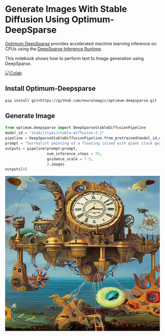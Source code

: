 # Generate Images With Stable Diffusion Using Optimum-DeepSparse
[Optimum DeepSparse](https://github.com/neuralmagic/optimum-deepsparse) provides accelerated machine learning inference on CPUs using the [DeepSparse Inference Runtime](https://github.com/neuralmagic/deepsparse). 

This notebook shows how to perform text to Image generation using DeepSparse.

[![Colab](https://colab.research.google.com/assets/colab-badge.svg)](https://colab.research.google.com/github/neuralmagic/notebooks/blob/main/notebooks/deepsparse-stable-diffusion/notebook.ipynb)

## Install Optimum-Deepsparse
```bash
pip install git+https://github.com/neuralmagic/optimum-deepsparse.git
```
## Generate Image 

```python
from optimum.deepsparse import DeepSparseStableDiffusionPipeline
model_id = "stabilityai/stable-diffusion-2-1"
pipeline = DeepSparseStableDiffusionPipeline.from_pretrained(model_id,export=True)
prompt = "Surrealist painting of a floating island with giant clock gears, populated with mythical creatures."
outputs = pipeline(prompt=prompt, 
                   num_inference_steps = 75, 
                   guidance_scale = 7.5,
                   ).images
outputs[0]
```
![image](image.png)
